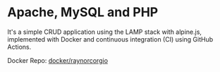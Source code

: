 # Apache, MySQL and PHP

It's a simple CRUD application using the LAMP stack with alpine.js, implemented with Docker and continuous integration (CI) using GitHub Actions.

Docker Repo: [docker/raynorcorgio](https://hub.docker.com/u/raynorcorgio)